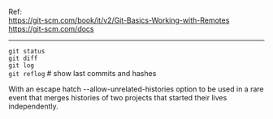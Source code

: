 Ref:  
https://git-scm.com/book/it/v2/Git-Basics-Working-with-Remotes  
https://git-scm.com/docs

---



`git status`  
`git diff`  
`git log`  
`git reflog` # show last commits and hashes



With an escape hatch --allow-unrelated-histories option to be used in a rare event that merges histories of two projects that started their lives independently.
